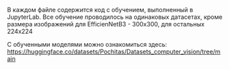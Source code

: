 В каждом файле содержится код с обучением, выполненный в JupyterLab. Все обучение проводилось на одинаковых датасетах, кроме размера изображений для EfficienNetB3 - 300x300, для остальных 224x224

С обученными моделями можно ознакомиться здесь: https://huggingface.co/datasets/Pochitas/Datasets_computer_vision/tree/main
